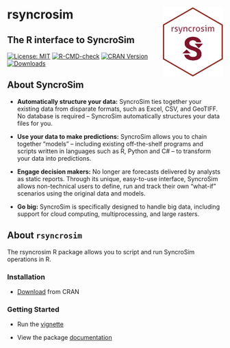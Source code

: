 
<!-- README.md is generated from README.Rmd. Please edit that file -->

# rsyncrosim <img src="inst/images/sticker.png" align="right" width=140/>

## The R interface to SyncroSim

[![License:
MIT](https://img.shields.io/badge/License-MIT-yellow.svg)](\(https://opensource.org/licenses/MIT\))
[![R-CMD-check](https://github.com/syncrosim/rsyncrosim/workflows/R-CMD-check/badge.svg)](https://github.com/syncrosim/rsyncrosim/actions)
[![CRAN
Version](http://www.r-pkg.org/badges/version/rsyncrosim)](https://cran.r-project.org/web/packages/rsyncrosim/index.html)
[![Downloads](http://cranlogs.r-pkg.org/badges/rsyncrosim?color=brightgreen)](https://cran.r-project.org/web/packages/rsyncrosim/index.html)

## About SyncroSim

  - **Automatically structure your data:** SyncroSim ties together your
    existing data from disparate formats, such as Excel, CSV, and
    GeoTIFF. No database is required – SyncroSim automatically
    structures your data files for you.

  - **Use your data to make predictions:** SyncroSim allows you to chain
    together “models” – including existing off-the-shelf programs and
    scripts written in languages such as R, Python and C\# – to
    transform your data into predictions.

  - **Engage decision makers:** No longer are forecasts delivered by
    analysts as static reports. Through its unique, easy-to-use
    interface, SyncroSim allows non-technical users to define, run and
    track their own “what-if” scenarios using the original data and
    models.

  - **Go big:** SyncroSim is specifically designed to handle big data,
    including support for cloud computing, multiprocessing, and large
    rasters.

## About `rsyncrosim`

The rsyncrosim R package allows you to script and run SyncroSim
operations in R.

### Installation

- [Download](https://cran.r-project.org/package=rsyncrosim) from CRAN

### Getting Started

- Run the [vignette](https://cran.r-project.org/web/packages/rsyncrosim/vignettes/rsyncrosim_tutorial.html) 
    
- View the package [documentation](https://cran.r-project.org/web/packages/rsyncrosim/rsyncrosim.pdf)
